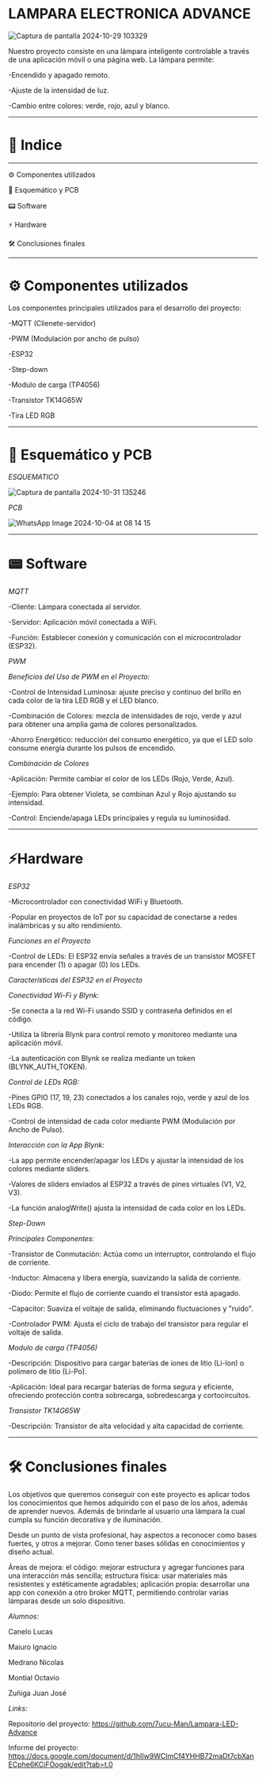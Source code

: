 # LAMPARA ELECTRONICA ADVANCE



![Captura de pantalla 2024-10-29 103329](https://github.com/user-attachments/assets/93936b83-1bd0-48de-af7b-4972f1e8836e)

Nuestro proyecto consiste en una lámpara inteligente controlable a través de una aplicación móvil o una página web. La lámpara permite:

-Encendido y apagado remoto.

-Ajuste de la intensidad de luz.

-Cambio entre colores: verde, rojo, azul y blanco.

---------------------------------------------------------------------------------------------------------------------------------------------------------------------
# 📒 Indice
---------------------------------------------------------------------------------------------------------------------------------------------------------------------

⚙️ Componentes utilizados

🔌 Esquemático y PCB

📟 Software

⚡ Hardware

🛠️ Conclusiones finales

----------------------------------------------------------------------------------------------------------------------------------------------------------------------
# ⚙️ Componentes utilizados

Los componentes principales utilizados para el desarrollo del proyecto:

-MQTT (Clienete-servidor)

-PWM (Modulación por ancho de pulso)

-ESP32

-Step-down

-Modulo de carga (TP4056)

-Transistor TK14G65W

-Tira LED RGB

----------------------------------------------------------------------------------------------------------------------------------------------------------------------
# 🔌 Esquemático y PCB

*ESQUEMATICO*

![Captura de pantalla 2024-10-31 135246](https://github.com/user-attachments/assets/70c51386-3b68-417f-a82d-b131e0e5ea18)



*PCB*

![WhatsApp Image 2024-10-04 at 08 14 15](https://github.com/user-attachments/assets/0681dd35-5f44-4f11-bd1c-42ff735424d8)


----------------------------------------------------------------------------------------------------------------------------------------------------------------------
# 📟 Software

*MQTT*

-Cliente: Lámpara conectada al servidor.

-Servidor: Aplicación móvil conectada a WiFi.

-Función: Establecer conexión y comunicación con el microcontrolador (ESP32).


*PWM*

_Beneficios del Uso de PWM en el Proyecto:_

-Control de Intensidad Luminosa: ajuste preciso y continuo del brillo en cada color de la tira LED RGB y el LED blanco.

-Combinación de Colores: mezcla de intensidades de rojo, verde y azul para obtener una amplia gama de colores personalizados.

-Ahorro Energético: reducción del consumo energético, ya que el LED solo consume energía durante los pulsos de encendido.



*Combinación de Colores*

-Aplicación: Permite cambiar el color de los LEDs (Rojo, Verde, Azul).

-Ejemplo: Para obtener Violeta, se combinan Azul y Rojo ajustando su intensidad.

-Control: Enciende/apaga LEDs principales y regula su luminosidad.

----------------------------------------------------------------------------------------------------------------------------------------------------------------------
# ⚡Hardware

*ESP32*

-Microcontrolador con conectividad WiFi y Bluetooth.

-Popular en proyectos de IoT por su capacidad de conectarse a redes inalámbricas y su alto rendimiento.

_Funciones en el Proyecto_

-Control de LEDs: El ESP32 envía señales a través de un transistor MOSFET para encender (1) o apagar (0) los LEDs.

_Características del ESP32 en el Proyecto_

_Conectividad Wi-Fi y Blynk:_

-Se conecta a la red Wi-Fi usando SSID y contraseña definidos en el código.

-Utiliza la librería Blynk para control remoto y monitoreo mediante una aplicación móvil.

-La autenticación con Blynk se realiza mediante un token (BLYNK_AUTH_TOKEN).

_Control de LEDs RGB:_

-Pines GPIO (17, 19, 23) conectados a los canales rojo, verde y azul de los LEDs RGB.

-Control de intensidad de cada color mediante PWM (Modulación por Ancho de Pulso).

_Interacción con la App Blynk:_

-La app permite encender/apagar los LEDs y ajustar la intensidad de los colores mediante sliders.

-Valores de sliders enviados al ESP32 a través de pines virtuales (V1, V2, V3).

-La función analogWrite() ajusta la intensidad de cada color en los LEDs.


*Step-Down*

_Principales Componentes:_

-Transistor de Conmutación: Actúa como un interruptor, controlando el flujo de corriente.

-Inductor: Almacena y libera energía, suavizando la salida de corriente.

-Diodo: Permite el flujo de corriente cuando el transistor está apagado.

-Capacitor: Suaviza el voltaje de salida, eliminando fluctuaciones y "ruido".

-Controlador PWM: Ajusta el ciclo de trabajo del transistor para regular el voltaje de salida.


*Modulo de carga (TP4056)*

-Descripción: Dispositivo para cargar baterías de iones de litio (Li-Ion) o polímero de litio (Li-Po).

-Aplicación: Ideal para recargar baterías de forma segura y eficiente, ofreciendo protección contra sobrecarga, sobredescarga y cortocircuitos.


*Transistor TK14G65W*

-Descripción: Transistor de alta velocidad y alta capacidad de corriente.

---------------------------------------------------------------------------------------------------------------------------------------------------------------------
# 🛠️ Conclusiones finales
Los objetivos que queremos conseguir con este proyecto es aplicar todos los conocimientos que hemos adquirido con el paso de los años, además de aprender nuevos. Además de brindarle al usuario una lámpara la cual cumpla su función decorativa y de iluminación.

Desde un punto de vista profesional, hay aspectos a reconocer como bases fuertes, y otros a mejorar.
Como tener bases sólidas en conocimientos y diseño actual.

Áreas de mejora: el código: mejorar estructura y agregar funciones para una interacción más sencilla; estructura física: usar materiales más resistentes y estéticamente agradables; aplicación propia: desarrollar una app con conexión a otro broker MQTT, permitiendo controlar varias lámparas desde un solo dispositivo.


*Alumnos:*

Canelo Lucas

Maiuro Ignacio

Medrano Nicolas

Montial Octavio

Zuñiga Juan José

*Links:*

Repositorio del proyecto: https://github.com/7ucu-Man/Lampara-LED-Advance

Informe del proyecto: https://docs.google.com/document/d/1hIIw9WClmCf4YHHB72maDt7cbXanECphe6KCiFOogqk/edit?tab=t.0
